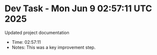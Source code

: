 # Dev Task - Mon Jun  9 02:57:11 UTC 2025
Updated project documentation
- Time: 02:57:11
- Notes: This was a key improvement step.
